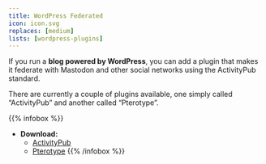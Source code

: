 ```yaml
---
title: WordPress Federated
icon: icon.svg
replaces: [medium]
lists: [wordpress-plugins]
---
```


If you run a **blog powered by WordPress**, you can add a plugin that makes it federate with Mastodon and other social networks using the ActivityPub standard.

There are currently a couple of plugins available, one simply called “ActivityPub” and another called “Pterotype”.

{{% infobox %}}
- **Download:** 
    - [ActivityPub](https://wordpress.org/plugins/activitypub/)
    - [Pterotype](https://wordpress.org/plugins/pterotype/)
{{% /infobox %}}